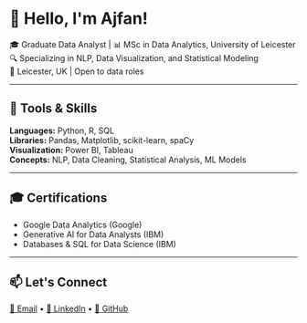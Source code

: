 # 👋 Hello, I'm Ajfan!


🎓 Graduate Data Analyst | 📊 MSc in Data Analytics, University of Leicester  
🔍 Specializing in NLP, Data Visualization, and Statistical Modeling  
📍 Leicester, UK | Open to data roles 

---

## 🔧 Tools & Skills
**Languages:** Python, R, SQL  
**Libraries:** Pandas, Matplotlib, scikit-learn, spaCy  
**Visualization:** Power BI, Tableau  
**Concepts:** NLP, Data Cleaning, Statistical Analysis, ML Models

---

## 🎓 Certifications
- Google Data Analytics (Google)
- Generative AI for Data Analysts (IBM)
- Databases & SQL for Data Science (IBM)

---

## 📫 Let's Connect
[📧 Email](mailto:ajfanzargar0@gmail.com) • [🔗 LinkedIn](https://linkedin.com/in/ajfan-mubarik) • [🐙 GitHub](https://github.com/ajfanzargar)

